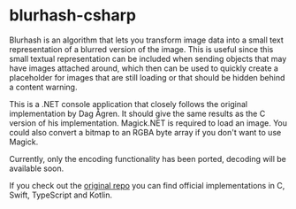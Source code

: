 # blurhash-csharp
Blurhash is an algorithm that lets you transform image data into a small text representation of a blurred version of the image. This is useful since this small textual representation can be included when sending objects that may have images attached around, which then can be used to quickly create a placeholder for images that are still loading or that should be hidden behind a content warning.

This is a .NET console application that closely follows the original implementation by Dag Ågren. It should give the same results as the C version of his implementation. Magick.NET is required to load an image. You could also convert a bitmap to an RGBA byte array if you don't want to use Magick.

Currently, only the encoding functionality has been ported, decoding will be available soon.

If you check out the [original repo](https://github.com/woltapp/blurhash) you can find official implementations in C, Swift, TypeScript and Kotlin.
